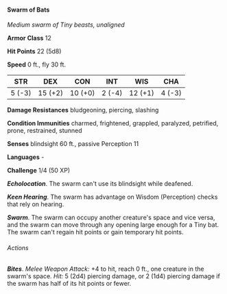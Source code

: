 #### Swarm of Bats

*Medium swarm of Tiny beasts, unaligned*

**Armor Class** 12

**Hit Points** 22 (5d8)

**Speed** 0 ft., fly 30 ft.

| STR    | DEX     | CON     | INT    | WIS     | CHA    |
|--------|---------|---------|--------|---------|--------|
| 5 (-3) | 15 (+2) | 10 (+0) | 2 (-4) | 12 (+1) | 4 (-3) |

**Damage Resistances** bludgeoning, piercing, slashing

**Condition Immunities** charmed, frightened, grappled, paralyzed, petrified, prone, restrained, stunned

**Senses** blindsight 60 ft., passive Perception 11

**Languages** -

**Challenge** 1/4 (50 XP)

***Echolocation***. The swarm can't use its blindsight while deafened.

***Keen Hearing***. The swarm has advantage on Wisdom (Perception) checks that rely on hearing.

***Swarm***. The swarm can occupy another creature's space and vice versa, and the swarm can move through any opening large enough for a Tiny bat. The swarm can't regain hit points or gain temporary hit points.

###### Actions

***Bites***. *Melee Weapon Attack:* +4 to hit, reach 0 ft., one creature in the swarm's space. *Hit:* 5 (2d4) piercing damage, or 2 (1d4) piercing damage if the swarm has half of its hit points or fewer.
